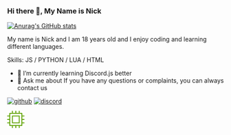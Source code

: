 ### Hi there 👋, My Name is Nick
[![Anurag's GitHub stats](https://github-readme-stats.vercel.app/api?username=DevNsGames07)](https://github.com/anuraghazra/github-readme-stats)

My name is Nick and I am 18 years old and I enjoy coding and learning different languages. 

Skills: JS / PYTHON / LUA / HTML 

- 🌱 I’m currently learning Discord.js better 
- 💬 Ask me about If you have any questions or complaints, you can always contact us 


[<img src='https://cdn.jsdelivr.net/npm/simple-icons@3.0.1/icons/github.svg' alt='github' height='40'>](https://github.com/NsGames07)  [<img src='https://cdn.jsdelivr.net/npm/simple-icons@3.0.1/icons/discord.svg' alt='discord' height='40'>](https://discord.gg/QGbX39Mnes)  

<a href='https://docs.github.com/en/developers'><img src='https://raw.githubusercontent.com/acervenky/animated-github-badges/master/assets/devbadge.gif' width='40' height='40'></a> 

